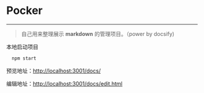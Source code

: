# Pocker

----------
> 自己用来整理展示 **markdown** 的管理项目。（power by docsify)

本地启动项目
``` bash
  npm start 
```
预览地址：[http://localhost:3001/docs/](http://localhost:3001/docs/)

编辑地址：[http://localhost:3001/docs/edit.html](http://localhost:3001/docs/edit.html)